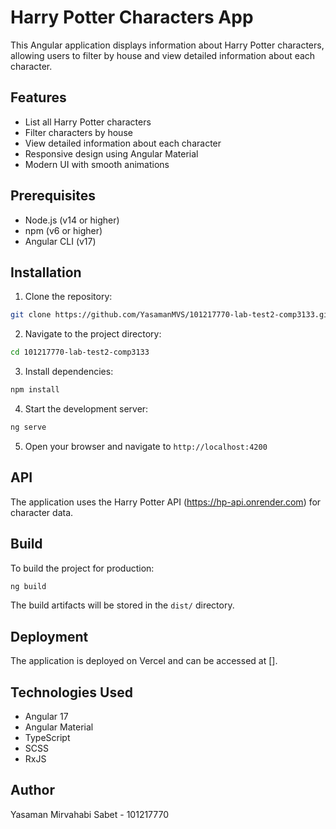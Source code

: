 # Harry Potter Characters App

This Angular application displays information about Harry Potter characters, allowing users to filter by house and view detailed information about each character.

## Features

- List all Harry Potter characters
- Filter characters by house
- View detailed information about each character
- Responsive design using Angular Material
- Modern UI with smooth animations

## Prerequisites

- Node.js (v14 or higher)
- npm (v6 or higher)
- Angular CLI (v17)

## Installation

1. Clone the repository:
```bash
git clone https://github.com/YasamanMVS/101217770-lab-test2-comp3133.git
```

2. Navigate to the project directory:
```bash
cd 101217770-lab-test2-comp3133
```

3. Install dependencies:
```bash
npm install
```

4. Start the development server:
```bash
ng serve
```

5. Open your browser and navigate to `http://localhost:4200`

## API

The application uses the Harry Potter API (https://hp-api.onrender.com) for character data.

## Build

To build the project for production:

```bash
ng build
```

The build artifacts will be stored in the `dist/` directory.

## Deployment

The application is deployed on Vercel and can be accessed at [].

## Technologies Used

- Angular 17
- Angular Material
- TypeScript
- SCSS
- RxJS

## Author

Yasaman Mirvahabi Sabet - 101217770
